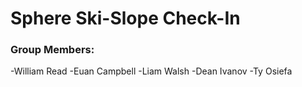 # Sphere Ski-Slope Check-In



### Group Members:
-William Read
-Euan Campbell
-Liam Walsh
-Dean Ivanov
-Ty Osiefa
